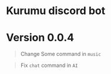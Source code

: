 # Kurumu discord bot

# Version 0.0.4

> Change Some command in `music`

> Fix `chat` command in `AI`
